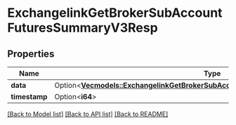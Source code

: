 # ExchangelinkGetBrokerSubAccountFuturesSummaryV3Resp

## Properties

Name | Type | Description | Notes
------------ | ------------- | ------------- | -------------
**data** | Option<[**Vec<models::ExchangelinkGetBrokerSubAccountFuturesSummaryV3RespDataInner>**](ExchangelinkGetBrokerSubAccountFuturesSummaryV3Resp_data_inner.md)> |  | [optional]
**timestamp** | Option<**i64**> |  | [optional]

[[Back to Model list]](../README.md#documentation-for-models) [[Back to API list]](../README.md#documentation-for-api-endpoints) [[Back to README]](../README.md)


